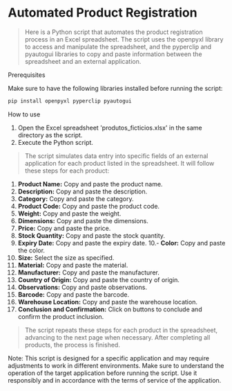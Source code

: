 <h1>Automated Product Registration</h1>

> Here is a Python script that automates the product registration process in an Excel spreadsheet. The script uses the openpyxl library to access and manipulate the spreadsheet, and the pyperclip and pyautogui libraries to copy and paste information between the spreadsheet and an external application.

Prerequisites

Make sure to have the following libraries installed before running the script:

```bash
pip install openpyxl pyperclip pyautogui
```

How to use


1. Open the Excel spreadsheet 'produtos_ficticios.xlsx' in the same directory as the script.
2. Execute the Python script.

> The script simulates data entry into specific fields of an external application for each product listed in the spreadsheet. It will follow these steps for each product:

1. **Product Name:** Copy and paste the product name.
2. **Description:** Copy and paste the description.
3. **Category:** Copy and paste the category.
4. **Product Code:** Copy and paste the product code.
5. **Weight:** Copy and paste the weight.
6. **Dimensions:** Copy and paste the dimensions.
7. **Price:** Copy and paste the price.
8. **Stock Quantity:** Copy and paste the stock quantity.
9. **Expiry Date:** Copy and paste the expiry date.
10.- **Color:** Copy and paste the color.
11. **Size:** Select the size as specified.
12. **Material:** Copy and paste the material.
13. **Manufacturer:** Copy and paste the manufacturer.
14. **Country of Origin:** Copy and paste the country of origin.
15. **Observations:** Copy and paste observations.
16. **Barcode:** Copy and paste the barcode.
17. **Warehouse Location:** Copy and paste the warehouse location.
18. **Conclusion and Confirmation:** Click on buttons to conclude and confirm the product inclusion.

> The script repeats these steps for each product in the spreadsheet, advancing to the next page when necessary. After completing all products, the process is finished.

Note: This script is designed for a specific application and may require adjustments to work in different environments. Make sure to understand the operation of the target application before running the script. Use it responsibly and in accordance with the terms of service of the application.
